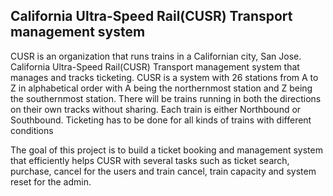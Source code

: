 California Ultra-Speed Rail(CUSR) Transport management system
--------------------------------------------------------------


CUSR is an organization that runs trains in a Californian city, San Jose. California Ultra-Speed Rail(CUSR) Transport management system that manages and tracks ticketing. CUSR is a system with 26 stations from A to Z in alphabetical order with A being the northernmost station and Z being the southernmost station. There will be trains running in both the directions on their own tracks without sharing. Each train is either Northbound or Southbound. Ticketing has to be done for all kinds of trains with different conditions


The goal of this project is to build a ticket booking and management system that efficiently helps CUSR with several tasks such as ticket search, purchase, cancel for the users and train cancel, train capacity and system reset for the admin.

	
